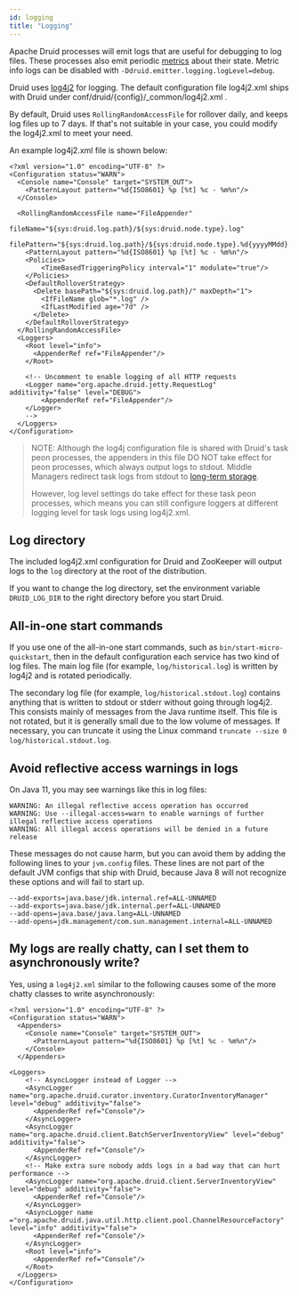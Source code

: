 ```yaml
---
id: logging
title: "Logging"
---
```


<!--
  ~ Licensed to the Apache Software Foundation (ASF) under one
  ~ or more contributor license agreements.  See the NOTICE file
  ~ distributed with this work for additional information
  ~ regarding copyright ownership.  The ASF licenses this file
  ~ to you under the Apache License, Version 2.0 (the
  ~ "License"); you may not use this file except in compliance
  ~ with the License.  You may obtain a copy of the License at
  ~
  ~   http://www.apache.org/licenses/LICENSE-2.0
  ~
  ~ Unless required by applicable law or agreed to in writing,
  ~ software distributed under the License is distributed on an
  ~ "AS IS" BASIS, WITHOUT WARRANTIES OR CONDITIONS OF ANY
  ~ KIND, either express or implied.  See the License for the
  ~ specific language governing permissions and limitations
  ~ under the License.
  -->


Apache Druid processes will emit logs that are useful for debugging to log files. 
These processes also emit periodic [metrics](../configuration/index.md#enabling-metrics) about their state.
Metric info logs can be disabled with `-Ddruid.emitter.logging.logLevel=debug`.

Druid uses [log4j2](http://logging.apache.org/log4j/2.x/) for logging.
The default configuration file log4j2.xml ships with Druid under conf/druid/{config}/_common/log4j2.xml .

By default, Druid uses `RollingRandomAccessFile` for rollover daily, and keeps log files up to 7 days. 
If that's not suitable in your case, you could modify the log4j2.xml to meet your need.

An example log4j2.xml file is shown below:

```
<?xml version="1.0" encoding="UTF-8" ?>
<Configuration status="WARN">
  <Console name="Console" target="SYSTEM_OUT">
    <PatternLayout pattern="%d{ISO8601} %p [%t] %c - %m%n"/>
  </Console>
    
  <RollingRandomAccessFile name="FileAppender"
                           fileName="${sys:druid.log.path}/${sys:druid.node.type}.log"
                           filePattern="${sys:druid.log.path}/${sys:druid.node.type}.%d{yyyyMMdd}.log">
    <PatternLayout pattern="%d{ISO8601} %p [%t] %c - %m%n"/>
    <Policies>
        <TimeBasedTriggeringPolicy interval="1" modulate="true"/>
    </Policies>
    <DefaultRolloverStrategy>
      <Delete basePath="${sys:druid.log.path}/" maxDepth="1">
        <IfFileName glob="*.log" />
        <IfLastModified age="7d" />
      </Delete>
    </DefaultRolloverStrategy>
  </RollingRandomAccessFile>
  <Loggers>
    <Root level="info">
      <AppenderRef ref="FileAppender"/>
    </Root>

    <!-- Uncomment to enable logging of all HTTP requests
    <Logger name="org.apache.druid.jetty.RequestLog" additivity="false" level="DEBUG">
        <AppenderRef ref="FileAppender"/>
    </Logger>
    -->
  </Loggers>
</Configuration>
```

> NOTE:
> Although the log4j configuration file is shared with Druid's task peon processes,
> the appenders in this file DO NOT take effect for peon processes, which always output logs to stdout.
> Middle Managers redirect task logs from stdout to [long-term storage](index.md#log-long-term-storage).
>
> However, log level settings do take effect for these task peon processes,
> which means you can still configure loggers at different logging level for task logs using log4j2.xml.

## Log directory
The included log4j2.xml configuration for Druid and ZooKeeper will output logs to the `log` directory at the root of the distribution.

If you want to change the log directory, set the environment variable `DRUID_LOG_DIR` to the right directory before you start Druid.

## All-in-one start commands

If you use one of the all-in-one start commands, such as `bin/start-micro-quickstart`, then in the default configuration
each service has two kind of log files. The main log file (for example, `log/historical.log`) is written by log4j2 and
is rotated periodically.

The secondary log file (for example, `log/historical.stdout.log`) contains anything that is written to stdout or stderr
without going through log4j2. This consists mainly of messages from the Java runtime itself. This file is not rotated,
but it is generally small due to the low volume of messages. If necessary, you can truncate it using the Linux command
`truncate --size 0 log/historical.stdout.log`.

## Avoid reflective access warnings in logs

On Java 11, you may see warnings like this in log files:

```
WARNING: An illegal reflective access operation has occurred
WARNING: Use --illegal-access=warn to enable warnings of further illegal reflective access operations
WARNING: All illegal access operations will be denied in a future release
```

These messages do not cause harm, but you can avoid them by adding the following lines to your `jvm.config` files. These
lines are not part of the default JVM configs that ship with Druid, because Java 8 will not recognize these options and
will fail to start up.

```
--add-exports=java.base/jdk.internal.ref=ALL-UNNAMED
--add-exports=java.base/jdk.internal.perf=ALL-UNNAMED
--add-opens=java.base/java.lang=ALL-UNNAMED
--add-opens=jdk.management/com.sun.management.internal=ALL-UNNAMED
```

## My logs are really chatty, can I set them to asynchronously write?

Yes, using a `log4j2.xml` similar to the following causes some of the more chatty classes to write asynchronously:

```
<?xml version="1.0" encoding="UTF-8" ?>
<Configuration status="WARN">
  <Appenders>
    <Console name="Console" target="SYSTEM_OUT">
      <PatternLayout pattern="%d{ISO8601} %p [%t] %c - %m%n"/>
    </Console>
  </Appenders>
  
<Loggers>
    <!-- AsyncLogger instead of Logger -->
    <AsyncLogger name="org.apache.druid.curator.inventory.CuratorInventoryManager" level="debug" additivity="false">
      <AppenderRef ref="Console"/>
    </AsyncLogger>
    <AsyncLogger name="org.apache.druid.client.BatchServerInventoryView" level="debug" additivity="false">
      <AppenderRef ref="Console"/>
    </AsyncLogger>
    <!-- Make extra sure nobody adds logs in a bad way that can hurt performance -->
    <AsyncLogger name="org.apache.druid.client.ServerInventoryView" level="debug" additivity="false">
      <AppenderRef ref="Console"/>
    </AsyncLogger>
    <AsyncLogger name ="org.apache.druid.java.util.http.client.pool.ChannelResourceFactory" level="info" additivity="false">
      <AppenderRef ref="Console"/>
    </AsyncLogger>
    <Root level="info">
      <AppenderRef ref="Console"/>
    </Root>
  </Loggers>
</Configuration>
```
